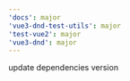 ```yaml
---
'docs': major
'vue3-dnd-test-utils': major
'test-vue2': major
'vue3-dnd': major
---
```


update dependencies version
